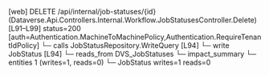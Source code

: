 [web] DELETE /api/internal/job-statuses/{id}  (Dataverse.Api.Controllers.Internal.Workflow.JobStatusesController.Delete)  [L91–L99] status=200 [auth=Authentication.MachineToMachinePolicy,Authentication.RequireTenantIdPolicy]
  └─ calls JobStatusRepository.WriteQuery [L94]
  └─ write JobStatus [L94]
    └─ reads_from DVS_JobStatuses
  └─ impact_summary
    └─ entities 1 (writes=1, reads=0)
      └─ JobStatus writes=1 reads=0

